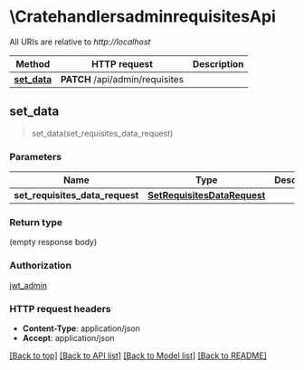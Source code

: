 # \CratehandlersadminrequisitesApi

All URIs are relative to *http://localhost*

Method | HTTP request | Description
------------- | ------------- | -------------
[**set_data**](CratehandlersadminrequisitesApi.md#set_data) | **PATCH** /api/admin/requisites | 



## set_data

> set_data(set_requisites_data_request)


### Parameters


Name | Type | Description  | Required | Notes
------------- | ------------- | ------------- | ------------- | -------------
**set_requisites_data_request** | [**SetRequisitesDataRequest**](SetRequisitesDataRequest.md) |  | [required] |

### Return type

 (empty response body)

### Authorization

[jwt_admin](../README.md#jwt_admin)

### HTTP request headers

- **Content-Type**: application/json
- **Accept**: application/json

[[Back to top]](#) [[Back to API list]](../README.md#documentation-for-api-endpoints) [[Back to Model list]](../README.md#documentation-for-models) [[Back to README]](../README.md)

